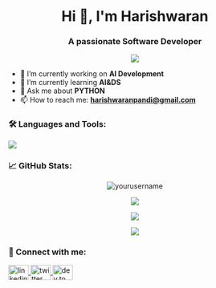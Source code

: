 <!-- Profile Header -->
<h1 align="center">Hi 👋, I'm Harishwaran</h1>
<h3 align="center">A passionate Software Developer</h3>

<!-- Badges -->
<p align="center">
  <a href="https://github.com/harishwaran-1677">
    <img src="https://img.shields.io/github/followers/harishwaranlabel=Follow&style=social" />
  </a>
</p>

<!-- Short Intro -->
- 🔭 I’m currently working on **AI Development**
- 🌱 I’m currently learning **AI&DS**
- 💬 Ask me about **PYTHON**
- 📫 How to reach me: **harishwaranpandi@gmail.com**

<!-- Tech Stack -->
### 🛠️ Languages and Tools:
<p align="left">
  <img src="https://skillicons.dev/icons?i=js,ts,react,vue,html,css,nodejs,express,python,java,tailwind,bootstrap,git,github,docker,linux,mysql,mongodb,postman" />
</p>

<!-- GitHub Stats -->
### 📈 GitHub Stats:
<p align="center">
  <img src="https://github-readme-stats.vercel.app/api?username=yourusername&show_icons=true&theme=radical" alt="yourusername" />
</p>

<!-- Top Languages -->
<p align="center">
  <img src="https://github-readme-stats.vercel.app/api/top-langs/?username=yourusername&layout=compact&theme=radical" />
</p>

<!-- GitHub Streak -->
<p align="center">
  <img src="https://github-readme-streak-stats.herokuapp.com/?user=yourusername&theme=radical" />
</p>

<!-- Trophies (Optional) -->
<p align="center">
  <img src="https://github-profile-trophy.vercel.app/?username=yourusername&theme=darkhub" />
</p>

<!-- Connect with Me -->
### 🤝 Connect with me:
<p align="left">
  <a href="https://linkedin.com/in/yourprofile" target="blank">
    <img align="center" src="https://cdn.jsdelivr.net/npm/simple-icons@v5/icons/linkedin.svg" alt="linkedin" height="30" width="40" />
  </a>
  <a href="https://twitter.com/yourhandle" target="blank">
    <img align="center" src="https://cdn.jsdelivr.net/npm/simple-icons@v5/icons/twitter.svg" alt="twitter" height="30" width="40" />
  </a>
  <a href="https://dev.to/yourusername" target="blank">
    <img align="center" src="https://cdn.jsdelivr.net/npm/simple-icons@v5/icons/devdotto.svg" alt="dev.to" height="30" width="40" />
  </a>
</p>
